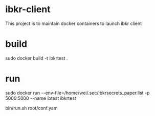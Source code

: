 # ibkr-client
This project is to maintain docker containers to launch ibkr client

# build
sudo docker build -t ibkrtest .

# run
sudo docker run --env-file=/home/wei/.sec/ibkrsecrets_paper.list -p 5000:5000 --name ibtest ibkrtest 

bin/run.sh root/conf.yam